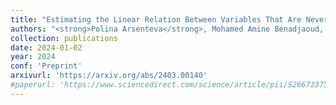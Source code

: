 ```yaml
---
title: "Estimating the Linear Relation Between Variables That Are Never Jointly Observed: An Application in In Vivo Experiments."
authors: "<strong>Polina Arsenteva</strong>, Mohamed Amine Benadjaoud, Hervé Cardot."
collection: publications
date: 2024-01-02
year: 2024
conf: 'Preprint'
arxivurl: 'https://arxiv.org/abs/2403.00140'
#paperurl: 'https://www.sciencedirect.com/science/article/pii/S2667237523000280?utm_campaign=STMJ_AUTH_SERV_PUBLISHED&utm_medium=email&utm_acid=268550789&SIS_ID=&dgcid=STMJ_AUTH_SERV_PUBLISHED&CMX_ID=&utm_in=DM348155&utm_source=AC_'
---
```

